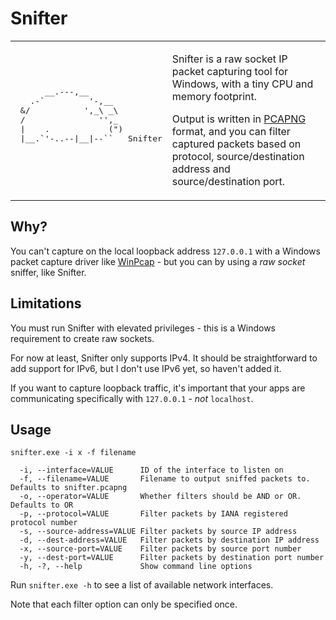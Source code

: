 Snifter
=======

<table border="0">
 <tr>
    <td>
      <pre>
      __.---,__
   .-`         '-,__
 &/           ',_\ _\
 /               '',_
 |    .            (")
 |__.`'-..--|__|--``   Snifter
      </pre>
    </td>
    <td>
      <p>Snifter is a raw socket IP packet capturing tool for Windows, with a tiny CPU and memory footprint.</p>
      <p>Output is written in <a href="https://github.com/pcapng/pcapng">PCAPNG</a> format, and you can filter captured packets based on protocol, source/destination address and source/destination port.</p>
    </td>
 </tr>
</table>

Why?
----

You can't capture on the local loopback address `127.0.0.1` with a Windows packet capture driver like [WinPcap](https://wiki.wireshark.org/WinPcap) - but you can by using a *raw socket* sniffer, like Snifter.

Limitations
-----------

You must run Snifter with elevated privileges - this is a Windows requirement to create raw sockets.

For now at least, Snifter only supports IPv4. It should be straightforward to add support for IPv6, but I don't use IPv6 yet, so haven't added it.

If you want to capture loopback traffic, it's important that your apps are communicating specifically with `127.0.0.1` - *not* `localhost`.

Usage
-----

````
snifter.exe -i x -f filename

  -i, --interface=VALUE      ID of the interface to listen on
  -f, --filename=VALUE       Filename to output sniffed packets to. Defaults to snifter.pcapng
  -o, --operator=VALUE       Whether filters should be AND or OR. Defaults to OR
  -p, --protocol=VALUE       Filter packets by IANA registered protocol number
  -s, --source-address=VALUE Filter packets by source IP address
  -d, --dest-address=VALUE   Filter packets by destination IP address
  -x, --source-port=VALUE    Filter packets by source port number
  -y, --dest-port=VALUE      Filter packets by destination port number
  -h, -?, --help             Show command line options
````

Run `snifter.exe -h` to see a list of available network interfaces.

Note that each filter option can only be specified once.
